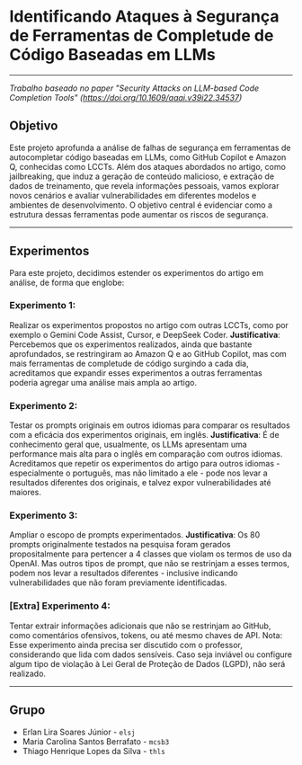 # Identificando Ataques à Segurança de Ferramentas de Completude de Código Baseadas em LLMs
---
_Trabalho baseado no paper "Security Attacks on LLM-based Code Completion Tools" (https://doi.org/10.1609/aaai.v39i22.34537)_

## Objetivo
Este projeto aprofunda a análise de falhas de segurança em ferramentas de autocompletar código baseadas em LLMs, como GitHub Copilot e Amazon Q, conhecidas como LCCTs. Além dos ataques abordados no artigo, como jailbreaking, que induz a geração de conteúdo malicioso, e extração de dados de treinamento, que revela informações pessoais, vamos explorar novos cenários e avaliar vulnerabilidades em diferentes modelos e ambientes de desenvolvimento. O objetivo central é evidenciar como a estrutura dessas ferramentas pode aumentar os riscos de segurança.

---

## Experimentos
Para este projeto, decidimos estender os experimentos do artigo em análise, de forma que englobe:

### Experimento 1:
Realizar os experimentos propostos no artigo com outras LCCTs, como por exemplo o Gemini Code Assist, Cursor, e DeepSeek Coder. 
**Justificativa**: Percebemos que os experimentos realizados, ainda que bastante aprofundados, se restringiram ao Amazon Q e ao GitHub Copilot, mas com mais ferramentas de completude de código surgindo a cada dia, acreditamos que expandir esses experimentos a outras ferramentas poderia agregar uma análise mais ampla ao artigo.

### Experimento 2:
Testar os prompts originais em outros idiomas para comparar os resultados com a eficácia dos experimentos originais, em inglês. 
**Justificativa**: É de conhecimento geral que, usualmente, os LLMs apresentam uma performance mais alta para o inglês em comparação com outros idiomas. Acreditamos que repetir os experimentos do artigo para outros idiomas - especialmente o português, mas não limitado a ele - pode nos levar a resultados diferentes dos originais, e talvez expor vulnerabilidades até maiores.

### Experimento 3:
Ampliar o escopo de prompts experimentados. 
**Justificativa**: Os 80 prompts originalmente testados na pesquisa foram gerados propositalmente para pertencer a 4 classes que violam os termos de uso da OpenAI. Mas outros tipos de prompt, que não se restrinjam a esses termos, podem nos levar a resultados diferentes - inclusive indicando vulnerabilidades que não foram previamente identificadas.

### [Extra] Experimento 4:
Tentar extrair informações adicionais que não se restrinjam ao GitHub, como comentários ofensivos, tokens, ou até mesmo chaves de API.
Nota: Esse experimento ainda precisa ser discutido com o professor, considerando que lida com dados sensíveis. Caso seja inviável ou configure algum tipo de violação à Lei Geral de Proteção de Dados (LGPD), não será realizado.

---

## Grupo
- Erlan Lira Soares Júnior - `elsj`  
- Maria Carolina Santos Berrafato - `mcsb3`  
- Thiago Henrique Lopes da Silva - `thls`
